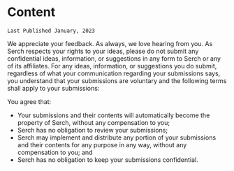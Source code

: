 # Content

`Last Published January, 2023`

We appreciate your feedback. As always, we love hearing from you. As Serch respects your rights to your ideas, please do not submit any confidential ideas, information, or suggestions in any form to Serch or any of its affiliates. For any ideas, information, or suggestions you do submit, regardless of what your communication regarding your submissions says, you understand that your submissions are voluntary and the following terms shall apply to your submissions:

You agree that:

- Your submissions and their contents will automatically become the property of Serch, without any compensation to you;
- Serch has no obligation to review your submissions;
- Serch may implement and distribute any portion of your submissions and their contents for any purpose in any way, without any compensation to you; and
- Serch has no obligation to keep your submissions confidential.
